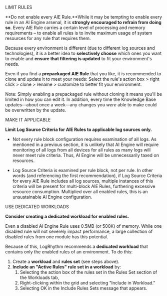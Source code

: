 
LIMIT RULES

**Do not enable every AIE Rule.**While it may be tempting to enable every rule in an AI Engine arsenal, it is **strongly encouraged to refrain from doing so**. Every AIE Rule carries a certain level of processing and memory requirements – to enable all rules is to invite maximum usage of system resources for any rule that requires them. 

Because every environment is different (due to different log sources and technologies), it is a better idea to **selectively choose** which ones you want to enable and **ensure that filtering is updated** to fit your environment's needs.

Even if you find a **prepackaged AIE Rule** that you like, it is recommended to clone and update it to meet your needs: Select the rule's action box > right click > clone > rename > customize to better fit your environment. 

Note: Simply enabling a prepackaged rule without cloning it means you'll be limited in how you can edit it. In addition, every time the Knowledge Base updates—about once a week—any changes you _were_ able to make could be overwritten by the update.



MAKE IT APPLICABLE

**Limit Log Source Criteria for AIE Rules to applicable log sources only.**

- Not every rule block configuration requires examination of all logs. As mentioned in a previous section, it is unlikely that AI Engine will require monitoring of all logs from all devices for all rules as many logs will never meet rule criteria. Thus, AI Engine will be unnecessarily taxed on resources.  
    
- Log Source Criteria is examined per rule block, not per rule. In other words (and referencing the first recommendation), if Log Source Criteria for every AIE Rule includes all log sources, multiple instances of this criteria will be present for multi-block AIE Rules, furthering excessive resource consumption. Multiplied over all enabled rules, this is an unsustainable AI Engine configuration.


USE DEDICATED WORKLOADS

**Consider creating a dedicated workload for enabled rules.**

Even a disabled AI Engine Rule uses 0.5MB (or 500K) of memory. While one disabled rule will not severely impact performance, a large collection of disabled rules from one module has this potential. 

Because of this, LogRhythm recommends a **dedicated workload** that contains only the enabled rules of an environment. To do this:

1. Create a **workload** and **rules set** (see steps above). 
2. **Include an "Active Rules" rule set in a workload** by:
    1. Selecting the action box of the rules set in the Rules Set section of the Workloads tab, 
    2. Right-clicking within the grid and selecting "Include in Workload."
    3. Selecting OK in the Include Rules Sets message that appears.

